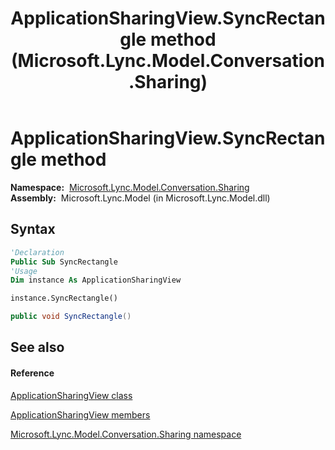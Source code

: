 ﻿---
title: ApplicationSharingView.SyncRectangle method  (Microsoft.Lync.Model.Conversation.Sharing)
TOCTitle: 'SyncRectangle method '
ms:assetid: M:Microsoft.Lync.Model.Conversation.Sharing.ApplicationSharingView.SyncRectangle_DI_3_UC_OCS14MrefLyncWPF
ms:mtpsurl: https://msdn.microsoft.com/en-us/library/microsoft.lync.model.conversation.sharing.applicationsharingview.syncrectangle_di_3_uc_ocs14mreflyncwpf(v=office.15)
ms:contentKeyID: 56371439
ms.date: 07/28/2014
mtps_version: v=office.15
f1_keywords:
- Microsoft.Lync.Model.Conversation.Sharing.ApplicationSharingView.SyncRectangle
dev_langs:
- CSharp
- JScript
- VB
- other
---

# ApplicationSharingView.SyncRectangle method

**Namespace:**  [Microsoft.Lync.Model.Conversation.Sharing](microsoft-lync-model-conversation-sharing-namespace_2.md)  
**Assembly:**  Microsoft.Lync.Model (in Microsoft.Lync.Model.dll)

## Syntax

``` vb
'Declaration
Public Sub SyncRectangle
'Usage
Dim instance As ApplicationSharingView

instance.SyncRectangle()
```

``` csharp
public void SyncRectangle()
```

## See also

#### Reference

[ApplicationSharingView class](applicationsharingview-class-microsoft-lync-model-conversation-sharing_2.md)

[ApplicationSharingView members](applicationsharingview-members-microsoft-lync-model-conversation-sharing_2.md)

[Microsoft.Lync.Model.Conversation.Sharing namespace](microsoft-lync-model-conversation-sharing-namespace_2.md)

